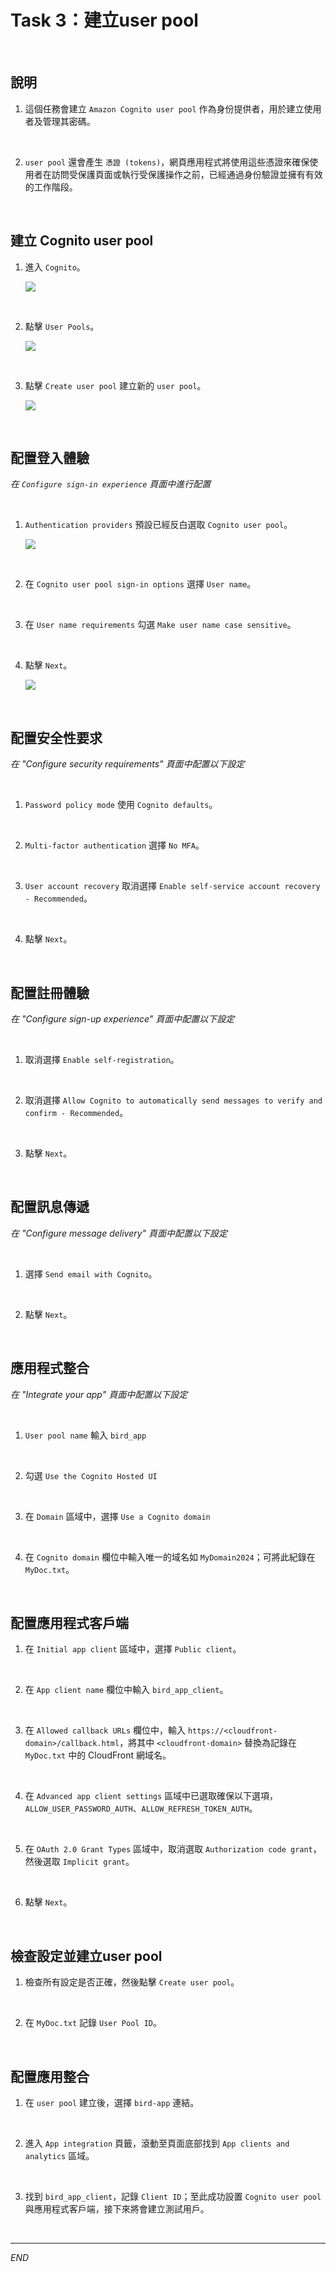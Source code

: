 # Task 3：建立user pool

<br>

## 說明

1. 這個任務會建立 `Amazon Cognito user pool` 作為身份提供者，用於建立使用者及管理其密碼。

<br>

2. `user pool` 還會產生 `憑證 (tokens)`，網頁應用程式將使用這些憑證來確保使用者在訪問受保護頁面或執行受保護操作之前，已經通過身份驗證並擁有有效的工作階段。

<br>

## 建立 Cognito user pool

1. 進入 `Cognito`。

    ![](images/img_11.png)

<br>

2. 點擊 `User Pools`。

    ![](images/img_12.png)

<br>

3. 點擊 `Create user pool` 建立新的 `user pool`。

    ![](images/img_13.png)

<br>

## 配置登入體驗

_在 `Configure sign-in experience` 頁面中進行配置_

<br>

1. `Authentication providers` 預設已經反白選取 `Cognito user pool`。

    ![](images/img_14.png)

<br>

2. 在 `Cognito user pool sign-in options` 選擇 `User name`。

<br>

3. 在 `User name requirements` 勾選 `Make user name case sensitive`。

<br>

4. 點擊 `Next`。

    ![](images/img_15.png)

<br>

## 配置安全性要求

_在 "Configure security requirements" 頁面中配置以下設定_

<br>

1. `Password policy mode`  使用 `Cognito defaults`。

<br>

2. `Multi-factor authentication` 選擇 `No MFA`。

<br>

3. `User account recovery` 取消選擇 `Enable self-service account recovery - Recommended`。

<br>

4. 點擊 `Next`。

<br>

## 配置註冊體驗

_在 "Configure sign-up experience" 頁面中配置以下設定_

<br>

1. 取消選擇 `Enable self-registration`。

<br>

2. 取消選擇 `Allow Cognito to automatically send messages to verify and confirm - Recommended`。

<br>

3. 點擊 `Next`。

<br>

## 配置訊息傳遞

_在 "Configure message delivery" 頁面中配置以下設定_

<br>

1. 選擇 `Send email with Cognito`。

<br>

2. 點擊 `Next`。

<br>

## 應用程式整合

_在 "Integrate your app" 頁面中配置以下設定_

<br>

1. `User pool name` 輸入 `bird_app`

<br>

2. 勾選 `Use the Cognito Hosted UI`

<br>

3. 在 `Domain` 區域中，選擇 `Use a Cognito domain`

<br>

4. 在 `Cognito domain` 欄位中輸入唯一的域名如 `MyDomain2024`；可將此紀錄在 `MyDoc.txt`。

<br>

## 配置應用程式客戶端

1. 在 `Initial app client` 區域中，選擇 `Public client`。

<br>

2. 在 `App client name` 欄位中輸入 `bird_app_client`。

<br>

3. 在 `Allowed callback URLs` 欄位中，輸入 `https://<cloudfront-domain>/callback.html`，將其中 `<cloudfront-domain>` 替換為記錄在 `MyDoc.txt` 中的 CloudFront 網域名。

<br>

4. 在 `Advanced app client settings` 區域中已選取確保以下選項，`ALLOW_USER_PASSWORD_AUTH`、`ALLOW_REFRESH_TOKEN_AUTH`。

<br>

5. 在 `OAuth 2.0 Grant Types` 區域中，取消選取 `Authorization code grant`，然後選取 `Implicit grant`。

<br>

6. 點擊 `Next`。

<br>

## 檢查設定並建立user pool

1. 檢查所有設定是否正確，然後點擊 `Create user pool`。

<br>

2. 在 `MyDoc.txt` 記錄 `User Pool ID`。

<br>

## 配置應用整合

1. 在 `user pool` 建立後，選擇 `bird-app` 連結。

<br>

2. 進入 `App integration` 頁籤，滾動至頁面底部找到 `App clients and analytics` 區域。

<br>

3. 找到 `bird_app_client`，記錄 `Client ID`；至此成功設置 `Cognito user pool` 與應用程式客戶端，接下來將會建立測試用戶。

<br>

___

_END_